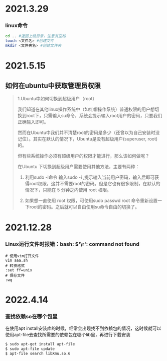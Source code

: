 # 2021.3.29
### linux命令

```bash
cd .. #返回上级目录，注意有空格
touch <文件名> #创建文件
mkdir <文件夹名> #创建文件夹
```
# 2021.5.15

## 如何在ubuntu中获取管理员权限

>1.Ubuntu中如何切换到超级用户（root）
>
>我们知道在其他linux操作系统中（如红帽操作系统）普通权限的用户想切换到root下，只需输入su命令，系统会提示输入root用户的密码，只要我们正确输入即可。
>
>然而在Ubuntu中我们并不清楚root的密码是多少（还曾以为自己安装时没记住）。其实在默认的情况下，Ubuntu是没有超级用户(superuser, root)的。
>
>但有些系统操作必须有超级用户的权限才能进行，那么该如何做呢？
>
>在Ubuntu 下切换到超级用户需要使用其他方法，主要有两种：
>
>1.    利用sudo -i命令  输入sudo -i ,提示输入当前用户密码，输入后即可获得root权限，这并不需要root的密码。但是它也有很多限制，在默认的情况下，只能在 5 分钟之内使用 root 权限。
>
>2.    如果想一直使用 root 权限，可使用sudo passwd root 命令重新设置一下root的密码。之后就可以自由使用su命令自由的切换了。

# 2021.12.28

### Linux运行文件时报错：bash: $'\r': command not found

```
# 使用vim打开文件
vim aaa.sh
# 转换格式
:set ff=unix
# 保存文件
:wq
```
# 2022.4.14

### 查找依赖so在哪个包里

在使用apt install安装库的时候，经常会出现找不到依赖包的情况，这时候就可以使用apt-file去查找所需要的依赖包在哪个lib里，再进行下载安装

```bash
$ sudo apt-get install apt-file
$ sudo apt-file update
$ apt-file search libXmu.so.6
```
